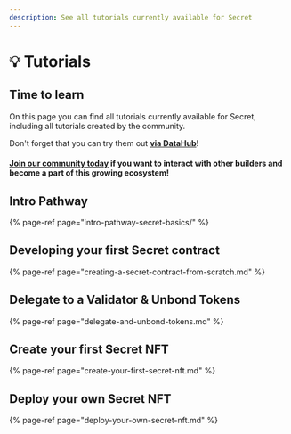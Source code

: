 ```yaml
---
description: See all tutorials currently available for Secret
---
```


# 💡 Tutorials

## Time to learn

On this page you can find all tutorials currently available for Secret, including all tutorials created by the community. 

Don't forget that you can try them out [**via DataHub**](https://datahub.figment.io/sign_up?service=secret)! 

#### [Join our community today](https://discord.gg/fszyM7K) if you want to interact with other builders and become a part of this growing ecosystem! 

## Intro Pathway

{% page-ref page="intro-pathway-secret-basics/" %}

## Developing your first Secret contract

{% page-ref page="creating-a-secret-contract-from-scratch.md" %}

## Delegate to a Validator & Unbond Tokens

{% page-ref page="delegate-and-unbond-tokens.md" %}

## Create your first Secret NFT

{% page-ref page="create-your-first-secret-nft.md" %}

## Deploy your own Secret NFT

{% page-ref page="deploy-your-own-secret-nft.md" %}



